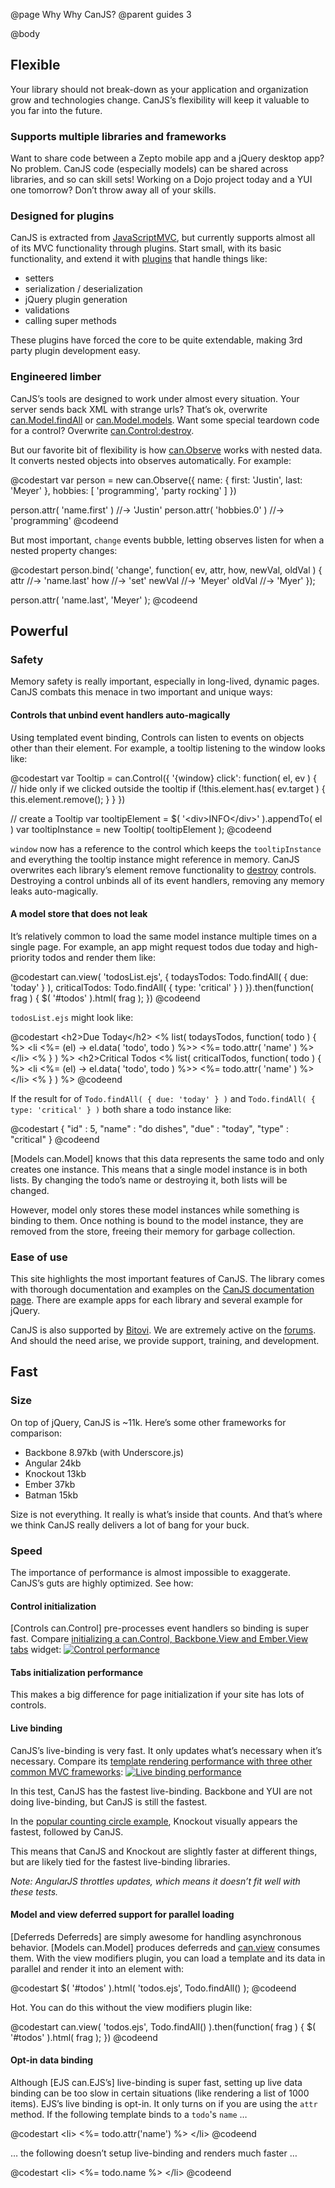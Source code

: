 @page Why Why CanJS?
@parent guides 3

@body
<h2 id="Flexible">Flexible</h2>

Your library should not break-down as your application and organization grow and technologies change. CanJS’s flexibility will keep it valuable to you far into the future.

### Supports multiple libraries and frameworks

Want to share code between a Zepto mobile app and a jQuery desktop app? No problem. CanJS code (especially models) can be shared across libraries, and so can skill sets! Working on a Dojo project today and a YUI one tomorrow? Don’t throw away all of your skills.

### Designed for plugins

CanJS is extracted from [JavaScriptMVC](http://javascriptmvc.com/), but currently supports almost all of its MVC functionality through plugins. Start small, with its basic functionality, and extend it with [plugins](http://canjs.com/#plugins) that handle things like:

* setters
* serialization / deserialization
* jQuery plugin generation
* validations
* calling super methods

These plugins have forced the core to be quite extendable, making 3rd party plugin development easy.

### Engineered limber

CanJS’s tools are designed to work under almost every situation. Your server sends back XML with strange urls? That’s ok, overwrite [can.Model.findAll](../docs/can.Model.static.findAll.html) or [can.Model.models](../docs/can.Model.static.models.html). Want some special teardown code for a control? Overwrite [can.Control:destroy](../docs/can.Control.prototype.destroy.html).

But our favorite bit of flexibility is how [can.Observe](../docs/can.Observe.html) works with nested data. It converts nested objects into observes automatically. For example:

@codestart
var person = new can.Observe({
  name: { first: 'Justin', last: 'Meyer' },
  hobbies: [ 'programming', 'party rocking' ]
})

person.attr( 'name.first' ) //-> 'Justin'
person.attr( 'hobbies.0' ) //-> 'programming'
@codeend

But most important, `change` events bubble, letting observes listen for when a nested property changes:

@codestart
person.bind( 'change', function( ev, attr, how, newVal, oldVal ) {
  attr   //-> 'name.last'
  how    //-> 'set'
  newVal //-> 'Meyer'
  oldVal //-> 'Myer'
});

person.attr( 'name.last', 'Meyer' );
@codeend

<h2 id="Powerful">Powerful</h2>

### Safety

Memory safety is really important, especially in long-lived, dynamic pages. CanJS combats this menace in two important and unique ways:

#### Controls that unbind event handlers auto-magically

Using templated event binding, Controls can listen to events on objects other than their element. For example, a tooltip listening to the window looks like:

@codestart
var Tooltip = can.Control({
  '{window} click': function( el, ev ) {
    // hide only if we clicked outside the tooltip
    if (!this.element.has( ev.target ) {
      this.element.remove();
    }
  }
})

// create a Tooltip
var tooltipElement = $( '&lt;div>INFO&lt;/div>' ).appendTo( el )
var tooltipInstance = new Tooltip( tooltipElement );
@codeend

`window` now has a reference to the control which keeps the `tooltipInstance` and everything the tooltip instance might reference in memory. CanJS overwrites each library’s element remove functionality to [destroy](../docs/can.Control.prototype.destroy.html) controls. Destroying a control unbinds all of its event handlers, removing any memory leaks auto-magically.

#### A model store that does not leak

It’s relatively common to load the same model instance multiple times on a single page. For example, an app might request todos due today and high-priority todos and render them like:

@codestart
can.view( 'todosList.ejs', {
  todaysTodos: Todo.findAll( { due: 'today' } ),
  criticalTodos: Todo.findAll( { type: 'critical' } )
}).then(function( frag ) {
  $( '#todos' ).html( frag );
})
@codeend

`todosList.ejs` might look like:

@codestart
&lt;h2>Due Today&lt;/h2>
&lt;% list( todaysTodos, function( todo ) { %>
  &lt;li &lt;%= (el) -> el.data( 'todo', todo ) %>>
    &lt;%= todo.attr( 'name' ) %>
  &lt;/li>
&lt;% } ) %>
&lt;h2>Critical Todos</h2>
&lt;% list( criticalTodos, function( todo ) { %>
  &lt;li <%= (el) -> el.data( 'todo', todo ) %>>
    &lt;%= todo.attr( 'name' ) %>
  &lt;/li>
&lt;% } ) %>
@codeend

If the result for of `Todo.findAll( { due: 'today' } )` and `Todo.findAll( { type: 'critical' } )` both share a todo instance like:

@codestart
{ 
	"id" : 5, 
	"name" : "do dishes",
	"due" : "today",
	"type" : "critical"
}
@codeend

[Models can.Model] knows that this data represents the same todo and only creates one instance. This means that a single model instance is in both lists. By changing the todo’s name or destroying it, both lists will be changed.

However, model only stores these model instances while something is binding to them. Once nothing is bound to the model instance, they are removed from the store, freeing their memory for garbage collection.

### Ease of use

This site highlights the most important features of CanJS. The library comes with thorough documentation and examples on the [CanJS documentation page](/docs). There are example apps for each library and several example for jQuery.

CanJS is also supported by [Bitovi](http://bitovi.com/). We are extremely active on the [forums](https://forum.javascriptmvc.com/#Forum/canjs). And should the need arise, we provide support, training, and development.

<h2 id="Fast">Fast</h2>

### Size

On top of jQuery, CanJS is ~11k. Here’s some other frameworks for comparison:

* Backbone 8.97kb (with Underscore.js)
* Angular 24kb
* Knockout 13kb
* Ember 37kb
* Batman 15kb

Size is not everything. It really is what’s inside that counts. And that’s where we think CanJS really delivers a lot of bang for your buck.


### Speed

The importance of performance is almost impossible to exaggerate. CanJS’s guts are highly optimized. See how:

#### Control initialization

[Controls can.Control] pre-processes event handlers so binding is super fast. Compare [initializing a can.Control, Backbone.View and Ember.View tabs](http://jsperf.com/tabs-timing-test/7) widget:
[![Control performance](http://bitovi.com/images/introducing-canjs/performance_control.png)](http://jsperf.com/tabs-timing-test/7)

#### Tabs initialization performance

This makes a big difference for page initialization if your site has lots of controls.

#### Live binding

CanJS’s live-binding is very fast. It only updates what’s necessary when it’s necessary. Compare its [template rendering performance with three other common MVC frameworks](http://jsperf.com/canjs-ejs-performance/5):
[![Live binding performance](http://bitovi.com/images/introducing-canjs/performance_livebind.png)](http://jsperf.com/canjs-ejs-performance/5)

In this test, CanJS has the fastest live-binding. Backbone and YUI are not doing live-binding, but CanJS is still the fastest.

In the [popular counting circle example](http://jsfiddle.net/JMWf4/47/), Knockout visually appears the fastest, followed by CanJS.

This means that CanJS and Knockout are slightly faster at different things, but are likely tied for the fastest live-binding libraries.

_Note: AngularJS throttles updates, which means it doesn’t fit well with these tests._

#### Model and view deferred support for parallel loading

[Deferreds Deferreds] are simply awesome for handling asynchronous behavior. [Models can.Model] produces deferreds and [can.view](../docs/can.view.html) consumes them. With the view modifiers plugin, you can load a template and its data in parallel and render it into an element with:

@codestart
$( '#todos' ).html( 'todos.ejs', Todo.findAll() );
@codeend

Hot. You can do this without the view modifiers plugin like:

@codestart
can.view( 'todos.ejs', Todo.findAll() ).then(function( frag ) {
  $( '#todos' ).html( frag );
})
@codeend

#### Opt-in data binding

Although [EJS can.EJS’s] live-binding is super fast, setting up live data binding can be too slow in certain situations (like rendering a list of 1000 items). EJS’s live binding is opt-in. It only turns on if you are using the `attr` method. If the following template binds to a `todo`'s `name` …

@codestart
&lt;li> &lt;%= todo.attr('name') %> &lt;/li>
@codeend

… the following doesn’t setup live-binding and renders much faster …

@codestart
&lt;li> &lt;%= todo.name %> &lt;/li>
@codeend



